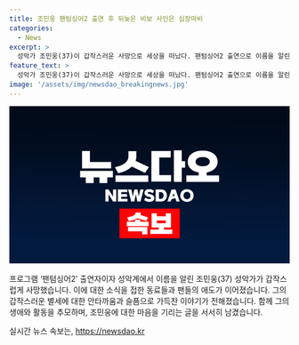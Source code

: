 ```yaml
---
title: 조민웅 팬텀싱어2 출연 후 뒤늦은 비보 사인은 심장마비
categories:
  - News
excerpt: >
  성악가 조민웅(37)이 갑작스러운 사망으로 세상을 떠났다. 팬텀싱어2 출연으로 이름을 알린 그는 지난 29일 자택에서 숨진 채 발견되었고, 사인은 심장마비로 밝혀졌다. 동료들과 팬들은 그를 추모하며 애도의 글을 남겼으며, 가수 미스터붐박스도 그를 추모했다. 함께하는 추억을 남기고 안식을 빈다.
feature_text: >
  성악가 조민웅(37)이 갑작스러운 사망으로 세상을 떠났다. 팬텀싱어2 출연으로 이름을 알린 그는 지난 29일 자택에서 숨진 채 발견되었고, 사인은 심장마비로 밝혀졌다. 동료들과 팬들은 그를 추모하며 애도의 글을 남겼으며, 가수 미스터붐박스도 그를 추모했다. 함께하는 추억을 남기고 안식을 빈다.
image: '/assets/img/newsdao_breakingnews.jpg'
---
```


<p><img src="/assets/img/newsdao_breakingnews.jpg" alt="cryptoinkorea 속보" /></p>

<p>프로그램 ‘팬텀싱어2’ 출연자이자 성악계에서 이름을 알린 조민웅(37) 성악가가 갑작스럽게 사망했습니다. 이에 대한 소식을 접한 동료들과 팬들의 애도가 이어졌습니다. 그의 갑작스러운 별세에 대한 안타까움과 슬픔으로 가득찬 이야기가 전해졌습니다. 함께 그의 생애와 활동을 추모하며, 조민웅에 대한 마음을 기리는 글을 서서히 남겼습니다.</p>
실시간 뉴스 속보는, <a href="https://newsdao.kr" rel="dofollow">https://newsdao.kr</a>


